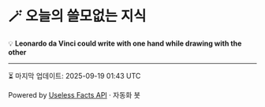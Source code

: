# 🪄 오늘의 쓸모없는 지식

💡 **Leonardo da Vinci could write with one hand while drawing with the other**

---
⏳ 마지막 업데이트: 2025-09-19 01:43 UTC

Powered by [Useless Facts API](https://uselessfacts.jsph.pl/) · 자동화 봇